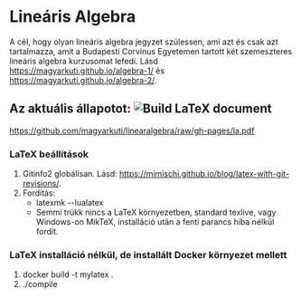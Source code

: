 # Lineáris Algebra
A cél, hogy olyan lineáris algebra jegyzet szülessen, ami azt és csak azt tartalmazza, amit a Budapesti Corvinus Egyetemen tartott két szemeszteres lineáris algebra kurzusomat lefedi.
Lásd <https://magyarkuti.github.io/algebra-1/> és <https://magyarkuti.github.io/algebra-2/>.

## Az aktuális állapotot: ![Build LaTeX document](https://github.com/magyarkuti/linearalgebra/workflows/Build%20LaTeX%20document/badge.svg)
<https://github.com/magyarkuti/linearalgebra/raw/gh-pages/la.pdf>

### LaTeX beállítások
1. Gitinfo2 globálisan. Lásd: <https://mimischi.github.io/blog/latex-with-git-revisions/>.
2. Fordítás: 
    * latexmk --lualatex
    * Semmi trükk nincs a LaTeX környezetben, standard texlive, vagy Windows-on MikTeX, installáció után a fenti parancs hiba nélkül fordít. 

### LaTeX installáció nélkül, de installált Docker környezet mellett
 1. docker build -t mylatex .
 2. ./compile
